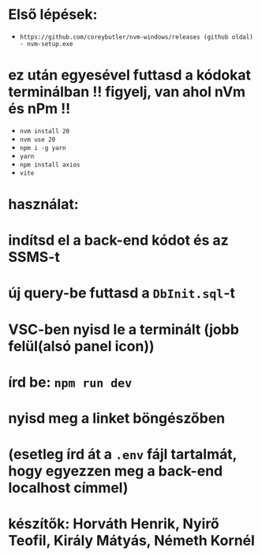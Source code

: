 # Első lépések:
 - `https://github.com/coreybutler/nvm-windows/releases (github oldal) - nvm-setup.exe`
# ez után egyesével futtasd a kódokat terminálban !! figyelj, van ahol nVm és nPm !!
 - `nvm install 20`
 - `nvm use 20`
 - `npm i -g yarn`
 - `yarn`
 - `npm install axios`
 - `vite`

# használat: 
#   indítsd el a back-end kódot és az SSMS-t
#   új query-be futtasd a `DbInit.sql`-t
#   VSC-ben nyisd le a terminált (jobb felül(alsó panel icon)) 
#   írd be: `npm run dev`
#   nyisd meg a linket böngészőben 
#   (esetleg írd át a `.env` fájl tartalmát, hogy egyezzen meg a back-end localhost címmel)


# készítők: Horváth Henrik, Nyirő Teofil, Király Mátyás, Németh Kornél